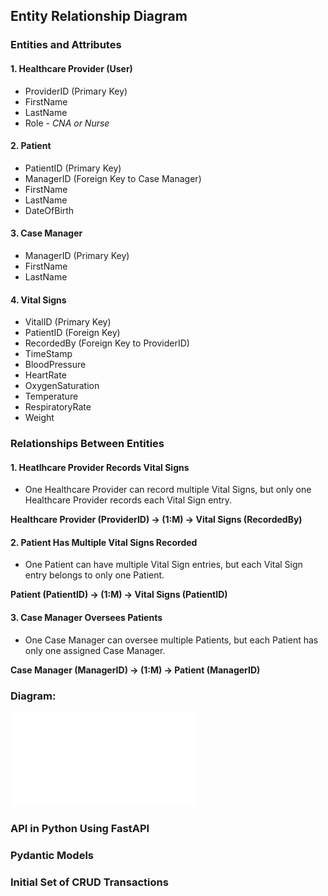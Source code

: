 ## Entity Relationship Diagram

### Entities and Attributes
#### 1. Healthcare Provider (User)
  * ProviderID (Primary Key)
  * FirstName
  * LastName
  * Role - <i>CNA or Nurse</i>
  
#### 2. Patient
  * PatientID (Primary Key)
  * ManagerID (Foreign Key to Case Manager)
  * FirstName
  * LastName
  * DateOfBirth
    
#### 3. Case Manager
  * ManagerID (Primary Key)
  * FirstName
  * LastName

#### 4. Vital Signs
  * VitalID (Primary Key)
  * PatientID (Foreign Key)
  * RecordedBy (Foreign Key to ProviderID)
  * TimeStamp
  * BloodPressure
  * HeartRate
  * OxygenSaturation
  * Temperature
  * RespiratoryRate
  * Weight

### Relationships Between Entities
#### 1. Heatlhcare Provider Records Vital Signs
* One Healthcare Provider can record multiple Vital Signs, but only one Healthcare Provider records each Vital Sign entry.

<b>Healthcare Provider (ProviderID) -> (1:M) -> Vital Signs (RecordedBy)</b>
#### 2. Patient Has Multiple Vital Signs Recorded
* One Patient can have multiple Vital Sign entries, but each Vital Sign entry belongs to only one Patient.

<b>Patient (PatientID) -> (1:M) -> Vital Signs (PatientID)</b>
#### 3. Case Manager Oversees Patients
* One Case Manager can oversee multiple Patients, but each Patient has only one assigned Case Manager.

<b>Case Manager (ManagerID) -> (1:M) -> Patient (ManagerID)</b>

### Diagram: 
![ERD](images/ERD.pdf)

### API in Python Using FastAPI


### Pydantic Models 


### Initial Set of CRUD Transactions



